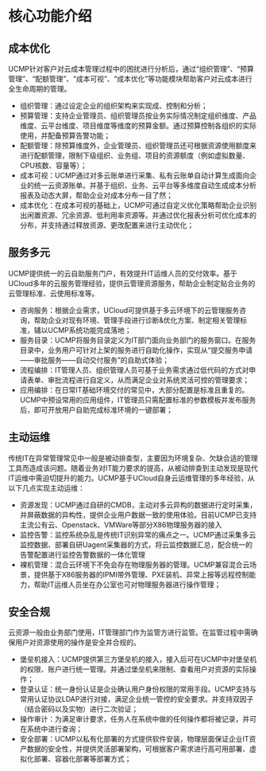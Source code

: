 # 核心功能介绍

## 成本优化
UCMP针对客户对云成本管理过程中的困扰进行分析后，通过“组织管理”、“预算管理”、“配额管理”、“成本可视”、“成本优化”等功能模块帮助客户对云成本进行全生命周期的管理。
- 组织管理：通过设定企业的组织架构来实现成、控制和分析；
- 预算管理：支持企业管理员、组织管理员按业务实际情况制定组织维度、产品维度、云平台维度、项目维度等维度的预算金额。通过预算控制各组织的实际使用，并配备预算告警功能；
- 配额管理：除预算维度外，企业管理员、组织管理员还可根据资源使用额度来进行配额管理，限制下级组织、业务组、项目的资源额度（例如虚拟数量、CPU核数、容量等）；
- 成本可视：UCMP通过对多云账单进行采集、私有云账单自动计算生成面向企业的统一云资源账单。并基于组织、业务、云平台等多维度自动生成成本分析报表及动态大屏，帮助企业对成本分布一目了然；
- 成本优化：在成本可视的基础上，UCMP可通过自定义优化策略帮助企业识别出闲置资源、冗余资源、低利用率资源等。并通过优化报表分析可优化成本的分布，并支持通过释放资源、更改配置来进行主动优化；

## 服务多元
UCMP提供统一的云自助服务门户，有效提升IT运维人员的交付效率。基于UCloud多年的云服务管理经验，提供云管理资源服务，帮助企业制定贴合业务的云管理标准、云使用标准等。
- 咨询服务：根据企业需求，UCloud可提供基于多云环境下的云管理服务咨询，帮助企业对现有环境、管理手段进行诊断&优化方案、制定相关管理标准，辅以UCMP系统功能完成落地；
- 服务目录：UCMP将服务目录定义为IT部门面向业务部门的服务窗口。在服务目录中，业务用户可针对上架的服务进行自助化操作，实现从“提交服务申请——审批服务——自动交付服务”的自助式体验；
- 流程编排：IT管理人员、组织管理人员可基于业务需求通过低代码的方式对申请表单、审批流程进行自定义，从而满足企业对系统灵活可控的管理要求；
- 应用编排：在日常IT基础环境交付的常见中，大部分配置是标准且重复的。UCMP中预设常用的应用组件，IT管理员只需配置标准的参数模板并发布服务后，即可开放用户自助完成标准环境的一键部署；

## 主动运维
传统IT在异常管理常见中一般是被动排查型，主要因为环境复杂、欠缺合适的管理工具而造成该问题。随着业务对IT能力要求的提高，从被动排查到主动发现是现代IT运维中需迫切提升的能力。UCMP基于UCloud自身云运维管理的多年经验，从以下几点实现主动运维：
- 资源发现：UCMP通过自研的CMDB，主动对多云异构的数据进行定时采集，并屏蔽数据的异构性，提供企业用户数据一致的使用体验。目前UCMP已支持主流公有云、Openstack、VMWare等部分X86物理服务器的接入
- 监控告警：监控系统杂乱是传统IT识别异常的痛点之一。UCMP通过采集多云监控数据、部署自研Uagent采集器的方式，将云监控数据汇总，配合统一的告警配置进行监控告警数据的一体化管理
- 裸机管理：混合云环境下不免会存在物理服务器的管理。UCMP兼容混合云场景，提供基于X86服务器的IPMI带外管理、PXE装机、异常上报等远程控制能力，帮助IT运维人员坐在办公室也可对物理服务器进行操作管理；

## 安全合规
云资源一般由业务部门使用，IT管理部门作为监管方进行监管。在监管过程中需确保用户对资源使用的操作是安全并合规的。
- 堡垒机接入：UCMP提供第三方堡垒机的接入，接入后可在UCMP中对堡垒机的权限、账户进行统一管理。并通过堡垒机来限制、查看用户对资源的实际操作；
- 登录认证：统一身份认证是企业确认用户身份权限的常用手段。UCMP支持与常用认证协议LDAP进行对接，满足企业统一管控的安全要求。并支持双因子（结合密码以及实物）进行二次验证；
- 操作审计：为满足审计要求，任务人在系统中做的任何操作都将被记录，并可在系统中进行查询；
- 安全部署：UCMP以私有化部署的方式提供软件安装，物理层面保证企业IT资产数据的安全性，并提供灵活部署架构，可根据客户需求进行高可用部署、虚拟化部署、容器化部署等部署方式；
